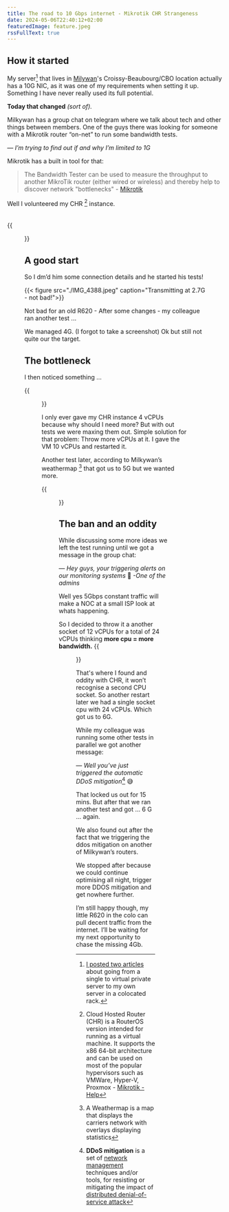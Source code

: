 ```yaml
---
title: The road to 10 Gbps internet - Mikrotik CHR Strangeness
date: 2024-05-06T22:40:12+02:00
featuredImage: feature.jpeg
rssFullText: true
---
```

## How it started
My server[^Homelab] that lives in [Milywan](https://milkywan.fr)'s Croissy-Beaubourg/CBO location actually has a 10G NIC, as it was one of my requirements when setting it up. Something I have never really used its full potential. 

__Today that changed__ _(sort of)._

[^Homelab]: [I posted two articles](https://guy-evans.com/series/vps-to-a-coloed-server-my-homelab-journey/) about going from a single to virtual private server to my own server in a colocated rack.

Milkywan has a group chat on telegram where we talk about tech and other things between members. One of the guys there was looking for someone with a Mikrotik router “on-net” to run some bandwidth tests. 

— *I’m trying to find out if and why I’m limited to 1G*

Mikrotik has a built in tool for that:
> The Bandwidth Tester can be used to measure the throughput to another MikroTik router (either wired or wireless) and thereby help to discover network "bottlenecks" - [Mikrotik](https://help.mikrotik.com/docs/display/ROS/Bandwidth+Test)


Well I volunteered my CHR [^1] instance. </br></br></br>
{{<figure src="/img/jack_whatcouldgowrong.gif">}}
## A good start
So I dm’d him some connection details and he started his tests!

[^1]: Cloud Hosted Router (CHR) is a RouterOS version intended for running as a virtual machine. It supports the x86 64-bit architecture and can be used on most of the popular hypervisors such as VMWare, Hyper-V, Proxmox - [Mikrotik - Help](https://help.mikrotik.com/docs/display/ROS/Cloud+Hosted+Router%2C+CHR)

{{< figure src="./IMG_4388.jpeg" caption="Transmitting at 2.7G - not bad!">}}

Not bad for an old R620 - After some changes - my colleague ran another test ...

We managed 4G. (I forgot to take a screenshot) Ok but still not quite our the target. 

## The bottleneck

I then noticed something …

{{<figure src="IMG_4389.jpeg" caption="AH! - A bottleneck">}}

I only ever gave my CHR instance 4 vCPUs because why should I need more? But with out tests we were maxing them out. Simple solution for that problem:  Throw more vCPUs at it. I gave the VM 10 vCPUs and restarted it. 

Another test later, according to Milkywan’s weathermap [^wm] that got us to 5G but we wanted more. 

{{<figure src="IMG_4390.jpeg" caption="You can see 5Gbps coming in from the router named cer2024.edge.tls (lower middle)">}} 

[^wm]: A Weathermap is a map that displays the carriers network with overlays displaying statistics

## The ban and an oddity

While discussing some more ideas we left the test running until we got a message in the group chat:

— *Hey guys, your triggering alerts on our monitoring systems* 🤣 
_-One of the admins_

Well yes 5Gbps constant traffic will make a NOC at a small ISP look at whats happening. 

So I decided to throw it a another socket of 12 vCPUs for a total of 24 vCPUs thinking **more cpu = more bandwidth.**
{{<figure src="/img/jeremy-clarkson-sometimes-my-genius.gif">}}

That's where I found and oddity with CHR, it won’t recognise a second CPU socket. So another restart later we had a single socket cpu with 24 vCPUs. Which got us to 6G. 

While my colleague was running some other tests in parallel we got another message:

— *Well you’ve just triggered the automatic DDoS mitigation*[^anti-ddos] 😅

[^anti-ddos]: **DDoS mitigation** is a set of [network management](https://en.wikipedia.org/wiki/Network_management "Network management") techniques and/or tools, for resisting or mitigating the impact of [distributed denial-of-service attack](https://en.wikipedia.org/wiki/Distributed_denial-of-service_attack "Distributed denial-of-service attack")

That locked us out for 15 mins. But after that we ran another test and got … 6 G … again. 

We also found out after the fact that we triggering the ddos mitigation on another of Milkywan’s routers. 

We stopped after because we could continue optimising all night, trigger more DDOS mitigation and get nowhere further.

I’m still happy though, my little R620 in the colo can pull decent traffic from the internet. I’ll be waiting for my next opportunity to chase the missing 4Gb. 
